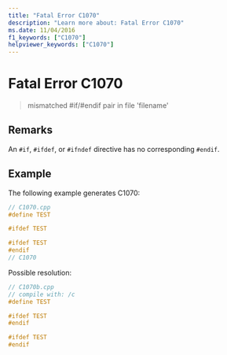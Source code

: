 ```yaml
---
title: "Fatal Error C1070"
description: "Learn more about: Fatal Error C1070"
ms.date: 11/04/2016
f1_keywords: ["C1070"]
helpviewer_keywords: ["C1070"]
---
```

# Fatal Error C1070

> mismatched #if/#endif pair in file 'filename'

## Remarks

An `#if`, `#ifdef`, or `#ifndef` directive has no corresponding `#endif`.

## Example

The following example generates C1070:

```cpp
// C1070.cpp
#define TEST

#ifdef TEST

#ifdef TEST
#endif
// C1070
```

Possible resolution:

```cpp
// C1070b.cpp
// compile with: /c
#define TEST

#ifdef TEST
#endif

#ifdef TEST
#endif
```
